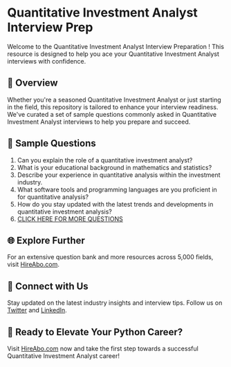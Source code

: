 # Quantitative Investment Analyst Interview Prep

Welcome to the Quantitative Investment Analyst Interview Preparation ! This resource is designed to help you ace your Quantitative Investment Analyst interviews with confidence.

## 🚀 Overview

Whether you're a seasoned Quantitative Investment Analyst or just starting in the field, this repository is tailored to enhance your interview readiness. We've curated a set of sample questions commonly asked in Quantitative Investment Analyst interviews to help you prepare and succeed.

## 📝 Sample Questions

1. Can you explain the role of a quantitative investment analyst?
2. What is your educational background in mathematics and statistics?
3. Describe your experience in quantitative analysis within the investment industry.
4. What software tools and programming languages are you proficient in for quantitative analysis?
5. How do you stay updated with the latest trends and developments in quantitative investment analysis?
6. [CLICK HERE FOR MORE QUESTIONS](https://hireabo.com/job/19_3_12/Quantitative%20Investment%20Analyst)

## 🌐 Explore Further

For an extensive question bank and more resources across 5,000 fields, visit [HireAbo.com](https://www.hireabo.com).

## 📱 Connect with Us

Stay updated on the latest industry insights and interview tips. Follow us on [Twitter](https://twitter.com/hireabo) and [LinkedIn](https://www.linkedin.com/in/hire-abo-3609972a8/).

## 🚀 Ready to Elevate Your Python Career?

Visit [HireAbo.com](https://www.hireabo.com) now and take the first step towards a successful Quantitative Investment Analyst career!